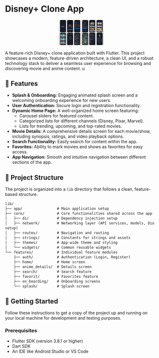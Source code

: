 # Disney+ Clone App

<p align="center">
  <img src="assets/Disney.jpg" alt="app" width="150"/>
</p>

A feature-rich Disney+ clone application built with Flutter. This project showcases a modern, feature-driven architecture, a clean UI, and a robust technology stack to deliver a seamless user experience for browsing and discovering movie and anime content.
u
## 🌟 Features

-   **Splash & Onboarding:** Engaging animated splash screen and a welcoming onboarding experience for new users.
-   **User Authentication:** Secure login and registration functionality.
-   **Dynamic Home Page:** A well-organized home screen featuring:
    -   Carousel sliders for featured content.
    -   Categorized lists for different channels (Disney, Pixar, Marvel).
    -   Lists for trending, upcoming, and top-rated movies.
-   **Movie Details:** A comprehensive details screen for each movie/show, including synopsis, ratings, and video playback options.
-   **Search Functionality:** Easily search for content within the app.
-   **Favorites:** Ability to mark movies and shows as favorites for easy access.
-   **App Navigation:** Smooth and intuitive navigation between different sections of the app.

## 📂 Project Structure

The project is organized into a `lib` directory that follows a clean, feature-based structure.

```
lib/
├── app/                # Main application setup
├── core/               # Core functionalities shared across the app
│   ├── di/             # Dependency injection setup
│   ├── network/        # Networking layer (API services, models, Dio setup)
│   ├── routes/         # Navigation and routing
│   ├── strings/        # Constants for strings and assets
│   ├── themes/         # App-wide theme and styling
│   └── widgets/        # Common reusable widgets
└── features/           # Individual feature modules
    ├── auth/           # Authentication (Login, Register)
    ├── home/           # Home screen
    ├── anime_details/  # Details screen
    ├── search/         # Search feature
    ├── favorit/        # Favorites feature
    ├── on_boarding/    # Onboarding screens
    └── splash/         # Splash screen
```

## 🚀 Getting Started

Follow these instructions to get a copy of the project up and running on your local machine for development and testing purposes.

### Prerequisites

-   Flutter SDK (version 3.8.1 or higher)
-   Dart SDK
-   An IDE like Android Studio or VS Code

